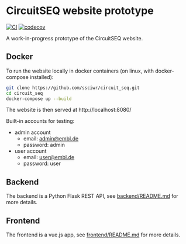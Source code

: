 # CircuitSEQ website prototype
[![CI](https://github.com/ssciwr/circuit_seq/actions/workflows/ci.yml/badge.svg)](https://github.com/ssciwr/circuit_seq/actions/workflows/ci.yml)
[![codecov](https://codecov.io/gh/ssciwr/circuit_seq/branch/main/graph/badge.svg?token=Z8fyKbjrHd)](https://codecov.io/gh/ssciwr/circuit_seq)

A work-in-progress prototype of the CircuitSEQ website.

## Docker

To run the website locally in docker containers (on linux, with docker-compose installed):

```sh
git clone https://github.com/ssciwr/circuit_seq.git
cd circuit_seq
docker-compose up --build
```

The website is then served at http://localhost:8080/

Built-in accounts for testing:

- admin account
	- email: admin@embl.de
	- password: admin
- user account
	- email: user@embl.de
	- password: user

## Backend

The backend is a Python Flask REST API, see [backend/README.md](backend/README.md) for more details.

## Frontend

The frontend is a vue.js app, see [frontend/README.md](frontend/README.md) for more details.
